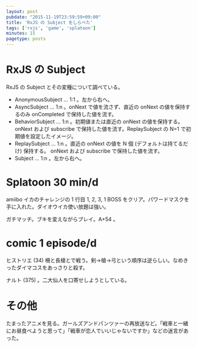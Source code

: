 ```yaml
---
layout: post
pubdate: "2015-11-19T23:59:59+09:00"
title: 'RxJS の Subject をしらべた'
tags: ['rxjs', 'game', 'splatoon']
minutes: 15
pagetype: posts
---
```

# RxJS の Subject

RxJS の Subject とその変種について調べている。

- AnonymousSubject  ... 1:1 。左から右へ。
- AsyncSubject      ... 1:n 。onNext で値を流さず、直近の onNext の値を保持するのみ onCompleted で保持した値を流す。
- BehaviorSubject   ... 1:n 。初期値または直近の onNext の値を保持する。onNext および subscribe で保持した値を流す。ReplaySubject の N=1 で初期値を設定したイメージ。
- ReplaySubject     ... 1:n 。直近の onNext の値を N 個 (デフォルトは持てるだけ) 保持する。 onNext および subscribe で保持した値を流す。
- Subject           ... 1:n 。左から右へ。

# Splatoon 30 min/d

amiibo イカのチャレンジの 1 行目 1, 2, 3, 1 BOSS をクリア。パワードマスクを手に入れた。ダイオウイカ使い放題は強い。

ガチマッチ。ブキを変えながらプレイ。A+54 。

# comic 1 episode/d

ヒストリエ (34) 柵と長槍とで戦う。剣→槍→弓という順序は逆らしい。なめきったダイマコスをあっさりと殺す。

ナルト (375) 。二大仙人を口寄せしようとしている。

# その他

たまったアニメを見る。ガールズアンドパンツァーの再放送など。「戦車と一緒にお昼食べようと思って」「戦車が恋人でいいじゃないですか」などの迷言があった。
